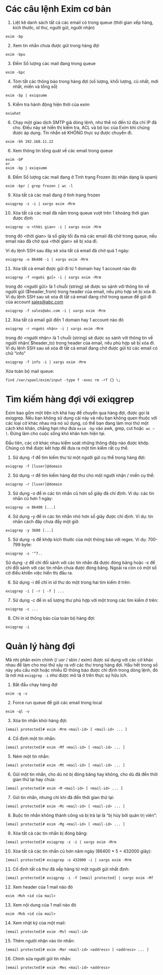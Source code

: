 # Các câu lệnh Exim cơ bản

1. Liệt kê danh sách tất cả các email có trong queue (thời gian xếp hàng, kích thước, id thư, người gửi, người nhận)

```
exim -bp
```

2. Xem tin nhắn chưa được gửi trong hàng đợi

```
exim -bpu
```

3. Đếm Số lượng các mail đang trong queue

```
exim -bpc
```

4. Tóm tắt các thông báo trong hàng đợi (số lượng, khối lượng, cũ nhất, mới nhất, miền và tổng số)

```
exim -bp | exiqsumm
```

5. Kiểm tra hành động hiện thời của exim

```
exiwhat
```

6. Chạy một giao dịch SMTP giả dòng lệnh, như thể nó đến từ địa chỉ IP đã cho. Điều này sẽ hiển thị kiểm tra, ACL và bộ lọc của Exim khi chúng được áp dụng. Tin nhắn sẽ KHÔNG thực sự được chuyển đi.
```
exim -bh 192.168.11.22
```
6. Xem thông tin tổng quát về các email trong queue
```
exim -bP 
or
exim -bp | exiqsumm
```
8. Đếm Số lượng các mail đang ở Tình trạng Frozen (bị nhận dạng là spam)
```
exim -bpr | grep frozen | wc -l
```
9. Xóa tất cả các mail đang ở tình trạng frozen
```
exiqgrep -z -i | xargs exim -Mrm
```
10. Xóa tất cả các mail đã nằm trong queue vượt trên 1 khoảng thời gian được định
```
exiqgrep -o <thời gian> -i | xargs exim -Mrm
```
trong đó <thời gian> là số giây tối đa mà các email đã chờ trong queue, nếu email nào đã chờ quá <thời gian> sẽ bị xóa đi.

Ví dụ lệnh SSH sau đây sẽ xóa tất cả email đã chờ quá 1 ngày:
```
exiqgrep -o 86400 -i | xargs exim -Mrm
```
11. Xóa tất cả email được gửi đi từ 1 domain hay 1 account nào đó
```
exiqgrep -f <người gửi> -i | xargs exim -Mrm
```
trong đó <người gửi> là 1 chuỗi (string) sẽ được so sánh với thông tin về người gửi ($header_from) trong header của email, nếu phù hợp sẽ bị xóa đi. Ví dụ lệnh SSH sau sẽ xóa đi tất cả email đang chờ trong queue để gửi đi của account sales@abc.com
```
exiqgrep -f sales@abc.com -i | xargs exim -Mrm
```
12. Xóa tất cả email gửi đến 1 domain hay 1 account nào đó
```
exiqgrep -r <người nhận> -i | xargs exim -Mrm
```
trong đó <người nhận> là 1 chuỗi (string) sẽ được so sánh với thông tin về người nhận( $header_to) trong header của email, nếu phù hợp sẽ bị xóa đi. Ví dụ lệnh SSH sau sẽ xóa đi tất cả email đang chờ được gửi từ các email có chữ “info”
```
exiqgrep -f info -i | xargs exim -Mrm
```
Xóa toàn bộ mail queue:
```
find /var/spool/exim/input -type f -exec rm -rf {} \;
```

# Tìm kiếm hàng đợi với exiqgrep

Exim bao gồm một tiện ích khá hay để chuyển qua hàng đợi, được gọi là exiqgrep. Nếu bạn không sử dụng cái này và nếu bạn không quen thuộc với các loại cờ khác nhau mà nó sử dụng, có thể bạn đang làm mọi thứ một cách khó khăn, chẳng hạn như đưa `exim -bp` vào awk, grep, cut hoặc` wc – l`. Đừng làm cho cuộc sống khó khăn hơn hiện tại.

Đầu tiên, các cờ khác nhau kiểm soát những thông điệp nào được khớp. Chúng có thể được kết hợp để đưa ra một tìm kiếm rất cụ thể.

1. Sử dụng -f để tìm kiếm thư từ một người gửi cụ thể trong hàng đợi:
```
exiqgrep -f [luser]@domain
```
2. Sử dụng -r để tìm kiếm hàng đợi thư cho một người nhận / miền cụ thể:
```
exiqgrep -r [luser]@domain
```
3. Sử dụng -o để in các tin nhắn cũ hơn số giây đã chỉ định. Ví dụ: các tin nhắn cũ hơn 1 ngày:
```
exiqgrep -o 86400 [...]
```
4. Sử dụng -y để in các tin nhắn nhỏ hơn số giây được chỉ định. Ví dụ: tin nhắn cách đây chưa đầy một giờ:
```
exiqgrep -y 3600 [...]
```
5. Sử dụng -s để khớp kích thước của một thông báo với regex. Ví dụ: 700-799 byte:
```
exiqgrep -s '^7..
```
Sử dụng -z để chỉ đối sánh với các tin nhắn đã được đóng băng hoặc -x để chỉ đối sánh với các tin nhắn chưa được đóng băng. Ngoài ra còn có một số cờ điều khiển việc hiển thị đầu ra.

6. Sử dụng -i để chỉ in id thư do một trong hai tìm kiếm ở trên:
```
exiqgrep -i [ -r | -f ] ...
```
7. Sử dụng -c để in số lượng thư phù hợp với một trong các tìm kiếm ở trên:
```
exiqgrep -c ...
```
8. Chỉ in id thông báo của toàn bộ hàng đợi:
```
exiqgrep -i
```
# Quản lý hàng đợi

Mã nhị phân exim chính (/ usr / sbin / exim) được sử dụng với các cờ khác nhau để làm cho mọi thứ xảy ra với các thư trong hàng đợi. Hầu hết trong số này yêu cầu một hoặc nhiều ID thông báo được chỉ định trong dòng lệnh, đó là nơi mà `exiqgrep -i` như được mô tả ở trên thực sự hữu ích.

1. Bắt đầu chạy hàng đợi
```
exim -q -v
```
2. Force run queue để gửi các email trong local
```
exim -ql -v
```
3. Xóa tin nhắn khỏi hàng đợi:
```
[email protected]# exim -Mrm <mail-id> [ <mail-id> ... ]
```  
4. Cố định một tin nhắn:
```
[email protected]# exim -Mf <mail-id> [ <mail-id> ... ]
```  
5. Ném một tin nhắn:
```
[email protected]# exim -Mt <mail-id> [ <mail-id> ... ]
```  
6. Gửi một tin nhắn, cho dù nó bị đóng băng hay không, cho dù đã đến thời gian thử lại hay chưa:
```
[email protected]# exim -M <mail-id> [ <mail-id> ... ]
```  
7. Gửi tin nhắn, nhưng chỉ khi đã đến thời gian thử lại:
```
[email protected]# exim -Mc <mail-id> [ <mail-id> ... ]
```  
8. Buộc tin nhắn không thành công và bị trả lại là “bị hủy bởi quản trị viên”:
```
[email protected]# exim -Mg <mail-id> [ <mail-id> ... ]
```  
9. Xóa tất cả các tin nhắn bị đóng băng:
```
[email protected]# exiqgrep -z -i | xargs exim -Mrm
```  
10. Xóa tất cả các tin nhắn cũ hơn năm ngày (86400 * 5 = 432000 giây):
```
[email protected]# exiqgrep -o 432000 -i | xargs exim -Mrm
```  
11. Cố định tất cả thư đã xếp hàng từ một người gửi nhất định:
```
[email protected]# exiqgrep -i -f [email protected] | xargs exim -Mf
```  
12. Xem header của 1 mail nào đó
```
exim -Mvh <id của mail>
```  
13. Xem nội dung của 1 mail nào đó
```
exim -Mvb <id của mail>
```  
14. Xem nhật ký của một mail:
```
[email protected]# exim -Mvl <mail-id>
```  
15. Thêm người nhận vào tin nhắn:
```
[email protected]# exim -Mar <mail-id> <address> [ <address> ... ]
```  
16. Chỉnh sửa người gửi tin nhắn:
```
[email protected]# exim -Mes <mail-id> <address>
```

